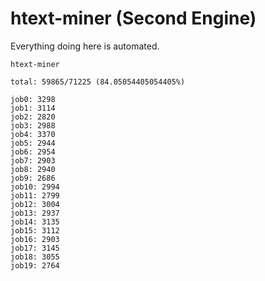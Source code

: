# htext-miner (Second Engine)

Everything doing here is automated.

```
htext-miner

total: 59865/71225 (84.05054405054405%)

job0: 3298
job1: 3114
job2: 2820
job3: 2988
job4: 3370
job5: 2944
job6: 2954
job7: 2903
job8: 2940
job9: 2686
job10: 2994
job11: 2799
job12: 3004
job13: 2937
job14: 3135
job15: 3112
job16: 2903
job17: 3145
job18: 3055
job19: 2764
```